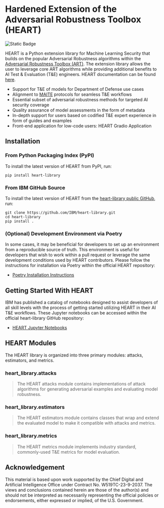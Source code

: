 # Hardened Extension of the Adversarial Robustness Toolbox (HEART)

![Static Badge](https://img.shields.io/badge/python-3.9%20--%203.11-blue "Python 3.9 - 3.11 version support.")

HEART is a Python extension library for Machine Learning Security that builds on the popular Adversarial Robustness algorithms within the [Adversarial Robustness Toolbox (ART)](https://github.com/Trusted-AI/adversarial-robustness-toolbox). The extension library allows the user to leverage core ART algorithms while providing additional benefits to AI Test & Evaluation (T&E) engineers. HEART documentation can be found [here](https://heart-library.readthedocs.io/).

- Support for T&E of models for Department of Defense use cases
- Alignment to [MAITE](https://github.com/mit-ll-ai-technology/maite) protocols for seamless T&E workflows
- Essential subset of adversarial robustness methods for targeted AI security coverage
- Quality assurance of model assessments in the form of metadata
- In-depth support for users based on codified T&E expert experience in form of guides and examples
- Front-end application for low-code users: HEART Gradio Application


## Installation

### From Python Packaging Index (PyPI)

To install the latest version of HEART from PyPI, run:

```shell
pip install heart-library
```

### From IBM GitHub Source

To install the latest version of HEART from the [heart-library public GitHub](https://github.com/IBM/heart-library), run:

```shell
git clone https://github.com/IBM/heart-library.git
cd heart-library
pip install .
```

### (Optional) Development Environment via Poetry

In some cases, it may be beneficial for developers to set up an environment from a reproducible source of truth.  This environment is useful for developers that wish to work within a pull request or leverage the same development conditions used by HEART contributors.  Please follow the instructions for installation via Poetry within the official HEART repository:

- [Poetry Installation Instructions](https://github.com/IBM/heart-library/blob/main/poetry_installation.md)

## Getting Started With HEART

IBM has published a catalog of notebooks designed to assist developers of all skill levels with the process of getting started utilizing HEART in their AI T&E workflows.  These Jupyter notebooks can be accessed within the official heart-library GitHub repository:

- [HEART Jupyter Notebooks](https://github.com/IBM/heart-library/tree/main/notebooks)

## HEART Modules

The HEART library is organized into three primary modules: attacks, estimators, and metrics.

### heart_library.attacks

> The HEART attacks module contains implementations of attack algorithms for generating adversarial examples and evaluating model robustness.

### heart_library.estimators

> The HEART estimators module contains classes that wrap and extend the evaluated model to make it compatible with attacks and metrics.

### heart_library.metrics

> The HEART metrics module implements industry standard, commonly-used T&E metrics for model evaluation.

## Acknowledgement

This material is based upon work supported by the Chief Digital and Artificial Intelligence Office under Contract No. W519TC-23-9-2037. The views and conclusions contained herein are those of the author(s) and should not be interpreted as necessarily representing the official policies or endorsements, either expressed or implied, of the U.S. Government.
